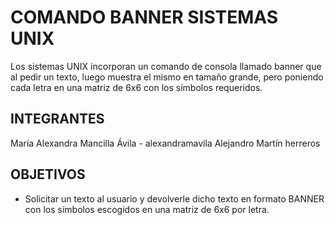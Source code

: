 # COMANDO BANNER SISTEMAS UNIX 

Los  sistemas  UNIX  incorporan  un comando  de  consola  llamado  banner  que  al pedir un  texto, luego muestra  el mismo  en  tamaño  grande, pero poniendo cada  letra  en  una  matriz  de  6x6  con los símbolos requeridos.

## INTEGRANTES 

María Alexandra Mancilla Ávila - alexandramavila
Alejandro Martín herreros

## OBJETIVOS

- Solicitar un texto al usuario y devolverle dicho texto en formato BANNER con los símbolos escogidos en una matriz de 6x6 por letra. 


